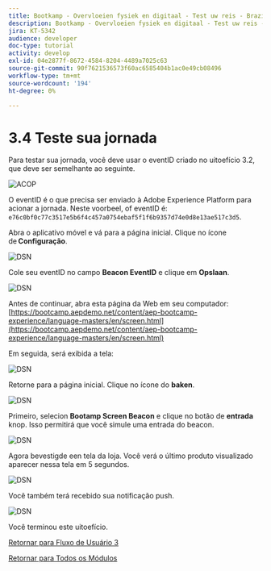 ```yaml
---
title: Bootkamp - Overvloeien fysiek en digitaal - Test uw reis - Brazilië
description: Bootkamp - Overvloeien fysiek en digitaal - Test uw reis - Brazilië
jira: KT-5342
audience: developer
doc-type: tutorial
activity: develop
exl-id: 04e2877f-8672-4584-8204-4489a7025c63
source-git-commit: 90f7621536573f60ac6585404b1ac0e49cb08496
workflow-type: tm+mt
source-wordcount: '194'
ht-degree: 0%

---
```


# 3.4 Teste sua jornada

Para testar sua jornada, você deve usar o eventID criado no uitoefício 3.2, que deve ser semelhante ao seguinte.

![ACOP](./images/payloadeventID.png)

O eventID é o que precisa ser enviado à Adobe Experience Platform para acionar a jornada. Neste voorbeel, of eventID é:
`e76c0bf0c77c3517e5b6f4c457a0754ebaf5f1f6b9357d74e0d8e13ae517c3d5`.

Abra o aplicativo móvel e vá para a página inicial. Clique no ícone de **Configuração**.

![DSN](./images/appsett.png)

Cole seu eventID no campo **Beacon EventID** e clique em **Opslaan**.

![DSN](./images/beacon1.png)

Antes de continuar, abra esta página da Web em seu computador: [https://bootcamp.aepdemo.net/content/aep-bootcamp-experience/language-masters/en/screen.html](https://bootcamp.aepdemo.net/content/aep-bootcamp-experience/language-masters/en/screen.html)

Em seguida, será exibida a tela:

![DSN](./images/screen1.png)

Retorne para a página inicial. Clique no ícone do **baken**.

![DSN](./images/app23.png)

Primeiro, selecion **Bootamp Screen Beacon** e clique no botão de **entrada** knop. Isso permitirá que você simule uma entrada do beacon.

![DSN](./images/app21.png)

Agora bevestigde een tela da loja. Você verá o último produto visualizado aparecer nessa tela em 5 segundos.

![DSN](./images/beacon3.png)

Você também terá recebido sua notificação push.

![DSN](./images/beacon2.png)

Você terminou este uitoefício.

[Retornar para Fluxo de Usuário 3](./uc3.md)

[Retornar para Todos os Módulos](../../overview.md)
